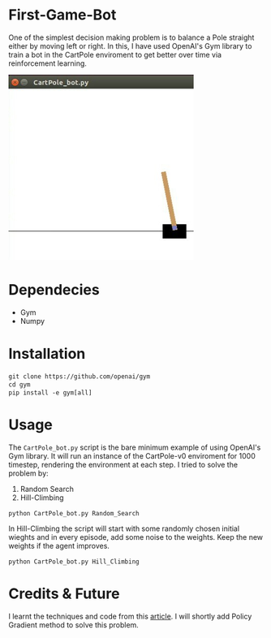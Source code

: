 # First-Game-Bot
One of the simplest decision making problem is to balance a Pole straight either by moving left or right. In this, I have used OpenAI's Gym library to train a bot in the CartPole enviroment to get better over time via reinforcement learning.

![el](image1.jpg)

# Dependecies
* Gym
* Numpy


# Installation
```
git clone https://github.com/openai/gym
cd gym
pip install -e gym[all]
```
# Usage

The ```CartPole_bot.py``` script is the bare minimum example of using OpenAI's Gym library. It will run an instance of the
CartPole-v0 enviroment for 1000 timestep, rendering the environment at each step.
I tried to solve the problem by:
1. Random Search
2. Hill-Climbing
```
python CartPole_bot.py Random_Search
```

In Hill-Climbing the script will start with some randomly chosen initial wieghts and in every episode, add some noise to the weights. Keep the new weights if the agent improves.
```
python CartPole_bot.py Hill_Climbing
```

# Credits & Future
I learnt the techniques and code from this [article](http://kvfrans.com/simple-algoritms-for-solving-cartpole/).
I will shortly add Policy Gradient method to solve this problem.
